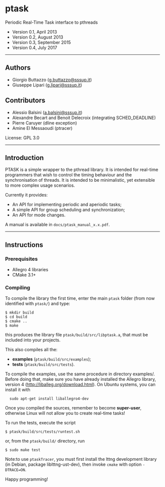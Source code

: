 # ptask

Periodic Real-Time Task interface to pthreads

* Version 0.1, April 2013
* Version 0.2, August 2013
* Version 0.3, September 2015
* Version 0.4, July 2017

----
## Authors

* Giorgio Buttazzo (g.buttazzo@sssup.it)
* Giuseppe Lipari  (g.lipari@sssup.it)

## Contributors

* Alessio Balsini (a.balsini@sssup.it)
* Alexandre Becart and Benoit Delecroix (integrating SCHED_DEADLINE)
* Pierre Caruyer (dline exception)
* Amine El Messaoudi (ptracer)

License: GPL 3.0

----
## Introduction

PTASK is a simple wrapper to the pthread library. It is intended for
real-time programmers that wish to control the timing behaviour and
the synchronisation of threads. It is intended to be minimalistic, yet
extensible to more complex usage scenarios.

Currently it provides:

- An API for implementing periodic and aperiodic tasks;
- A simple API for group scheduling and synchronization;
- An API for mode changes. 

A manual is available in `docs/ptask_manual_x.x.pdf`.

----
## Instructions

### Prerequisites

* Allegro 4 libraries
* CMake 3.1+

### Compiling

To compile the library the first time, enter the main `ptask` folder
(from now identified with `ptask/`) and type:

```
$ mkdir build
$ cd build
$ cmake ..
$ make
```

this produces the library file `ptask/build/src/libptask.a`, that must be
included into your projects.

This also compiles all the:
* **examples** (`ptask/build/src/examples`);
* **tests** (`ptask/build/src/tests`).

To compile the examples, use the same procedure in directory
examples/.  Before doing that, make sure you have already installed
the Allegro library, version 4 (http://liballeg.org/download.html). On
Ubuntu systems, you can install it with

```
  sudo apt-get install liballegro4-dev
```

Once you compiled the sources, remember to become **super-user**,
otherwise Linux will not allow you to create real-time tasks!

To run the tests, execute the script

```
$ ptask/build/src/tests/runtest.sh
```

or, from the `ptask/build/` directory, run

```
$ sudo make test
```

Note:to use <code>ptaskTracer</code>, you must first install the lttng
development library (in Debian, package liblttng-ust-dev), then invoke
<code>cmake</code> with option <code>-DTRACE=ON</code>.

Happy programming!
